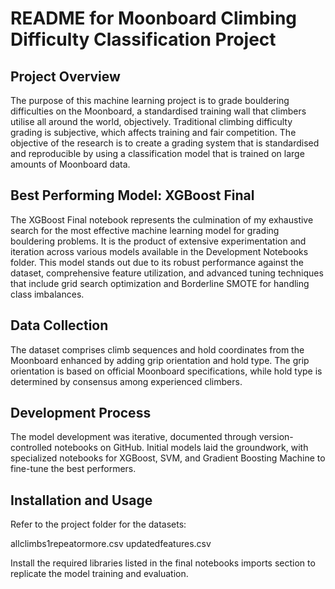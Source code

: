 # README for Moonboard Climbing Difficulty Classification Project
 ## Project Overview
 The purpose of this machine learning project is to grade bouldering difficulties on the Moonboard, a standardised training wall that climbers utilise all around the world, objectively. Traditional climbing difficulty grading is subjective, which affects training and fair competition. The objective of the research is to create a grading system that is standardised and reproducible by using a classification model that is trained on large amounts of Moonboard data.
 ## Best Performing Model: XGBoost Final
 The XGBoost Final notebook represents the culmination of my exhaustive search for the most effective machine learning model for grading bouldering problems. It is the product of extensive experimentation and iteration across various models available in the Development Notebooks folder. This model stands out due to its robust performance against the dataset, comprehensive feature utilization, and advanced tuning techniques that include grid search optimization and Borderline SMOTE for handling class imbalances.
 ## Data Collection
 The dataset comprises climb sequences and hold coordinates from the Moonboard enhanced by adding grip orientation and hold type. The grip orientation is based on official Moonboard specifications, while hold type is determined by consensus among experienced climbers.
 ## Development Process
 The model development was iterative, documented through version-controlled notebooks on GitHub. Initial models laid the groundwork, with specialized notebooks for XGBoost, SVM, and Gradient Boosting Machine to fine-tune the best performers.
 ## Installation and Usage
 Refer to the project folder for the datasets:
 
allclimbs1repeatormore.csv
updatedfeatures.csv

Install the required libraries listed in the final notebooks imports section to replicate the model training and evaluation.

